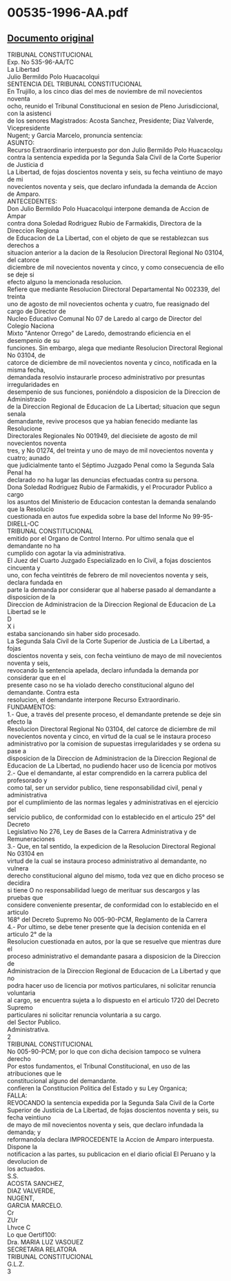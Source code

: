 
00535-1996-AA.pdf
=================
  
[Documento original](https://tc.gob.pe/jurisprudencia/1999/00535-1996-AA.pdf)  
---  
TRIBUNAL CONSTITUCIONAL  
Exp. No 535-96-AA/TC  
La Libertad  
Julio Bermildo Polo Huacacolqui  
SENTENCIA DEL TRIBUNAL CONSTITUCIONAL  
En Trujillo, a los cinco dias del mes de noviembre de mil novecientos noventa  
ocho, reunido el Tribunal Constitucional en sesion de Pleno Jurisdiccional, con la asistenci  
de los senores Magistrados: Acosta Sanchez, Presidente; Diaz Valverde, Vicepresidente  
Nugent; y Garcia Marcelo, pronuncia sentencia:  
ASUNTO:  
Recurso Extraordinario interpuesto por don Julio Bermildo Polo Huacacolqu  
contra la sentencia expedida por la Segunda Sala Civil de la Corte Superior de Justicia d  
La Libertad, de fojas doscientos noventa y seis, su fecha veintiuno de mayo de mi  
novecientos noventa y seis, que declaro infundada la demanda de Accion de Amparo.  
ANTECEDENTES:  
Don Julio Bermildo Polo Huacacolqui interpone demanda de Accion de Ampar  
contra dona Soledad Rodriguez Rubio de Farmakidis, Directora de la Direccion Regiona  
de Educacion de La Libertad, con el objeto de que se restablezcan sus derechos a  
situacion anterior a la dacion de la Resolucion Directoral Regional No 03104, del catorce  
diciembre de mil novecientos noventa y cinco, y como consecuencia de ello se deje si  
efecto alguno la mencionada resolucion.  
Refiere que mediante Resolucion Directoral Departamental No 002339, del treinta  
uno de agosto de mil novecientos ochenta y cuatro, fue reasignado del cargo de Director de  
Nucleo Educativo Comunal No 07 de Laredo al cargo de Director del Colegio Naciona  
Mixto "Antenor Orrego" de Laredo, demostrando eficiencia en el desempenio de su  
funciones. Sin embargo, alega que mediante Resolucion Directoral Regional No 03104, de  
catorce de diciembre de mil novecientos noventa y cinco, notificada en la misma fecha,  
demandada resolvio instaurarle proceso administrativo por presuntas irregularidades en  
desempenio de sus funciones, poniéndolo a disposicion de la Direccion de Administracio  
de la Direccion Regional de Educacion de La Libertad; situacion que segun senala  
demandante, revive procesos que ya habian fenecido mediante las Resolucione  
Directorales Regionales No 001949, del diecisiete de agosto de mil novecientos noventa  
tres, y No 01274, del treinta y uno de mayo de mil novecientos noventa y cuatro; aunado  
que judicialmente tanto el Séptimo Juzgado Penal como la Segunda Sala Penal ha  
declarado no ha lugar las denuncias efectuadas contra su persona.  
Dona Soledad Rodriguez Rubio de Farmakidis, y el Procurador Publico a cargo  
los asuntos del Ministerio de Educacion contestan la demanda senalando que la Resolucio  
cuestionada en autos fue expedida sobre la base del Informe No 99-95-DIRELL-OC  
TRIBUNAL CONSTITUCIONAL  
emitido por el Organo de Control Interno. Por ultimo senala que el demandante no ha  
cumplido con agotar la via administrativa.  
El Juez del Cuarto Juzgado Especializado en lo Civil, a fojas doscientos cincuenta y  
uno, con fecha veintitrés de febrero de mil novecientos noventa y seis, declara fundada en  
parte la demanda por considerar que al haberse pasado al demandante a disposicion de la  
Direccion de Administracion de la Direccion Regional de Educacion de La Libertad se le  
D  
X i  
estaba sancionando sin haber sido procesado.  
La Segunda Sala Civil de la Corte Superior de Justicia de La Libertad, a fojas  
doscientos noventa y seis, con fecha veintiuno de mayo de mil novecientos noventa y seis,  
revocando la sentencia apelada, declaro infundada la demanda por considerar que en el  
presente caso no se ha violado derecho constitucional alguno del demandante. Contra esta  
resolucion, el demandante interpone Recurso Extraordinario.  
FUNDAMENTOS:  
1.- Que, a través del presente proceso, el demandante pretende se deje sin efecto la  
Resolucion Directoral Regional No 03104, del catorce de diciembre de mil  
novecientos noventa y cinco, en virtud de la cual se le instaura proceso  
administrativo por la comision de supuestas irregularidades y se ordena su pase a  
disposicion de la Direccion de Administracion de la Direccion Regional de  
Educacion de La Libertad, no pudiendo hacer uso de licencia por motivos  
2.- Que el demandante, al estar comprendido en la carrera publica del profesorado y  
como tal, ser un servidor publico, tiene responsabilidad civil, penal y administrativa  
por el cumplimiento de las normas legales y administrativas en el ejercicio del  
servicio publico, de conformidad con lo establecido en el articulo 25° del Decreto  
Legislativo No 276, Ley de Bases de la Carrera Administrativa y de Remuneraciones  
3.- Que, en tal sentido, la expedicion de la Resolucion Directoral Regional No 03104 en  
virtud de la cual se instaura proceso administrativo al demandante, no vulnera  
derecho constitucional alguno del mismo, toda vez que en dicho proceso se decidira  
si tiene O no responsabilidad luego de merituar sus descargos y las pruebas que  
considere conveniente presentar, de conformidad con lo establecido en el articulo  
168° del Decreto Supremo No 005-90-PCM, Reglamento de la Carrera  
4.- Por ultimo, se debe tener presente que la decision contenida en el articulo 2° de la  
Resolucion cuestionada en autos, por la que se resuelve que mientras dure el  
proceso administrativo el demandante pasara a disposicion de la Direccion de  
Administracion de la Direccion Regional de Educacion de La Libertad y que no  
podra hacer uso de licencia por motivos particulares, ni solicitar renuncia voluntaria  
al cargo, se encuentra sujeta a lo dispuesto en el articulo 1720 del Decreto Supremo  
particulares ni solicitar renuncia voluntaria a su cargo.  
del Sector Publico.  
Administrativa.  
2  
TRIBUNAL CONSTITUCIONAL  
No 005-90-PCM; por lo que con dicha decision tampoco se vulnera derecho  
Por estos fundamentos, el Tribunal Constitucional, en uso de las atribuciones que le  
constitucional alguno del demandante.  
confieren la Constitucion Politica del Estado y su Ley Organica;  
FALLA:  
REVOCANDO la sentencia expedida por la Segunda Sala Civil de la Corte  
Superior de Justicia de La Libertad, de fojas doscientos noventa y seis, su fecha veintiuno  
de mayo de mil novecientos noventa y seis, que declaro infundada la demanda; y  
reformandola declara IMPROCEDENTE la Accion de Amparo interpuesta. Dispone la  
notificacion a las partes, su publicacion en el diario oficial El Peruano y la devolucion de  
los actuados.  
S.S.  
ACOSTA SANCHEZ,  
DIAZ VALVERDE,  
NUGENT,  
GARCIA MARCELO.  
Cr  
ZUr  
Lhvce C  
Lo que Oertif100:  
Dra. MARIA LUZ VASOUEZ  
SECRETARIA RELATORA  
TRIBUNAL CONSTITUCIONAL  
G.L.Z.  
3